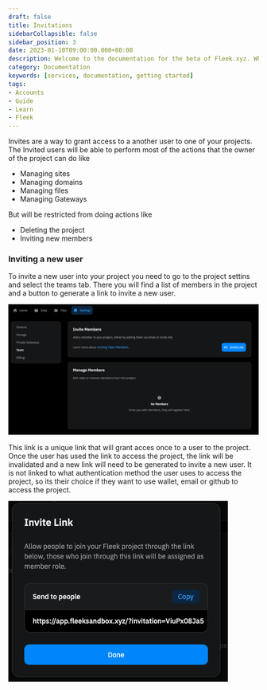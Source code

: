 ```yaml
---
draft: false
title: Invitations
sidebarCollapsible: false
sidebar_position: 3
date: 2023-01-10T09:00:00.000+00:00
description: Welcome to the documentation for the beta of Fleek.xyz. Whether you are an expert or an absolute beginner, you'll find your answers here.
category: Documentation
keywords: [services, documentation, getting started]
tags:
- Accounts
- Guide
- Learn
- Fleek
---
```


Invites are a way to grant access to a another user to one of your projects. The Invited users will be able to perform most of the actions that the owner of the project can do like

- Managing sites
- Managing domains
- Managing files
- Managing Gateways

But will be restricted from doing actions like

- Deleting the project
- Inviting new members

### Inviting a new user

To invite a new user into your project you need to go to the project settins and select the teams tab. There you will find a list of members in the project and a button to generate a link to invite a new user.

<div style={{textAlign: 'center'}}>

![Project Members](../images/invites.png)

</div>

This link is a unique link that will grant acces once to a user to the project. Once the user has used the link to access the project, the link will be invalidated and a new link will need to be generated to invite a new user. It is not linked to what authentication method the user uses to access the project, so its their choice if they want to use wallet, email or github to access the project.

<div style={{textAlign: 'center'}}>

![Invite Link](../images/invite-link.png)

</div>